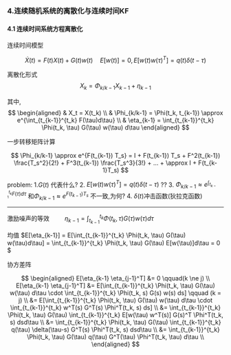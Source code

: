 ### 4.连续随机系统的离散化与连续时间KF

#### 4.1 连续时间系统方程离散化

连续时间模型

$$
\dot{X}(t) = F(t)X(t) + G(t) w(t) \quad E[w(t)] = 0, E[w(t) w(\tau)^T] = q(t)\delta(t-\tau)
$$

离散化形式
$$
X_k = \Phi_{k/k-1} X_{k-1} + \eta_{k-1}
$$

其中,
$$
\begin{aligned}
  & X_t = X(t_k) \\
  & \Phi_{k/k-1} = \Phi(t_k, t_{k-1}) \approx e^{\int_{t_{k-1}}^{t_k} F(\tau)d\tau} \\
  & \eta_{k-1} = \int_{t_{k-1}}^{t_k} \Phi(t_k, \tau) G(\tau) w(\tau) d\tau
\end{aligned}
$$

一步转移矩阵计算

$$
\Phi_{k/k-1} \approx e^{F(t_{k-1}) T_s} = I + F(t_{k-1}) T_s + F^2(t_{k-1}) \frac{T_s^2}{2!} + F^3(t_{k-1}) \frac{T_s^3}{3!} + ... + \approx I + F(t_{k-1}T_s)
$$

problem:
1.$G(t)$ 代表什么?
2. $E[w(t) w(\tau)^T] = q(t)\delta(t-\tau)$ ??
3. $\Phi_{k/k-1}  \approx e^{\int_{t_{k-1}}^{t_k} F(\tau)d\tau}$ 和$\Phi_{k/k-1} \approx e^{F(t_{k-1}) T_s}$ 不一致,为何?
4. $\delta(t)$冲击函数(狄拉克函数)

---

激励噪声的等效 $\qquad \eta_{k-1} = \int_{t_{k-1}}^{t_k} \Phi(t_k, \tau) G(\tau) w(\tau) d\tau$

均值 $E[\eta_{k-1}] = E[\int_{t_{k-1}}^{t_k} \Phi(t_k, \tau) G(\tau) w(\tau)d\tau] = \int_{t_{k-1}}^{t_k} \Phi(t_k, \tau) G(\tau) E[w(\tau)]d\tau = 0 $

协方差阵

$$
\begin{aligned}
  E[\eta_{k-1} \eta_{j-1}^T] &= 0 \qquad(k \ne j) \\
  E[\eta_{k-1} \eta_{j-1}^T] &= E[\int_{t_{k-1}}^{t_k} \Phi(t_k, \tau) G(\tau) w(\tau) d\tau \cdot \int_{t_{k-1}}^{t_k} \Phi(t_k, s) G(s) w(s) ds] \qquad (k = j) \\
  &= E[\int_{t_{k-1}}^{t_k} \Phi(t_k, \tau) G(\tau) w(\tau) d\tau \cdot \int_{t_{k-1}}^{t_k} w^T(s) G^T(s) \Phi^T(t_k, s) ds]  \\
  &= \int_{t_{k-1}}^{t_k} \Phi(t_k, \tau) G(\tau) \int_{t_{k-1}}^{t_k} E[w(\tau) w^T(s)] G(s)^T \Phi^T(t_k, s) dsd\tau \\
  &= \int_{t_{k-1}}^{t_k} \Phi(t_k, \tau) G(\tau) \int_{t_{k-1}}^{t_k} q(\tau) \delta(\tau-s) G^T(s) \Phi^T(t_k, s) dsd\tau \\
  &= \int_{t_{k-1}}^{t_k} \Phi(t_k, \tau) G(\tau) q(\tau)  G^T(\tau) \Phi^T(t_k, \tau) d\tau \\
\end{aligned}
$$

